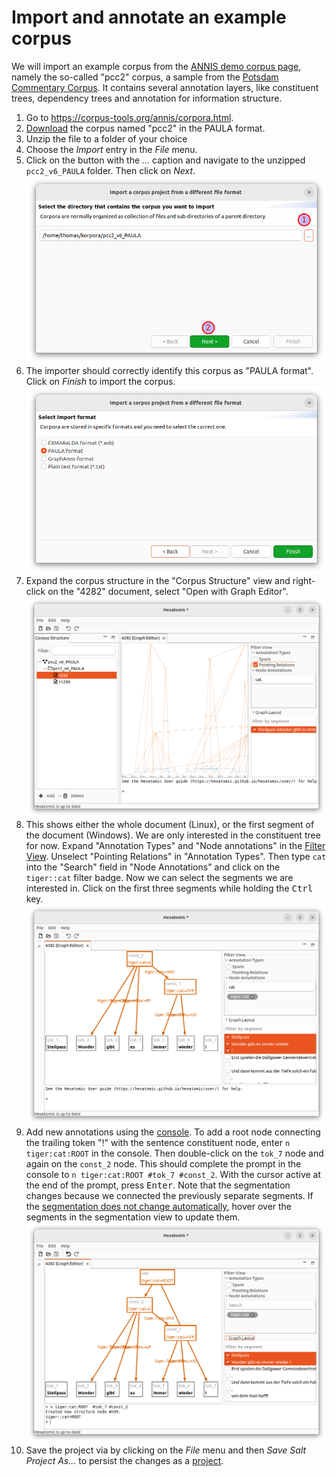 # Import and annotate an example corpus

We will import an example corpus from the [ANNIS demo corpus
page](https://corpus-tools.org/annis/corpora.html), namely the so-called
"pcc2" corpus, a sample from the [Potsdam Commentary Corpus](http://angcl.ling.uni-potsdam.de/resources/pcc.html).
It contains several annotation layers, like constituent trees, dependency trees and annotation for information structure.

1. Go to <https://corpus-tools.org/annis/corpora.html>.
2. [Download](https://corpus-tools.org/corpora/pcc2_PAULA.zip) the corpus named "pcc2" in the PAULA format.
3. Unzip the file to a folder of your choice
4. Choose the *Import* entry in the *File* menu.
5. Click on the button with the *...* caption and navigate to the unzipped `pcc2_v6_PAULA` folder. Then click on *Next*.
![Select a corpus folder in the import wizard](select-pcc2-folder.png)
6. The importer should correctly identify this corpus as "PAULA format". Click on *Finish* to import the corpus.
![Format selection wizard step](pcc2-finish.png)
7. Expand the corpus structure in the "Corpus Structure" view and right-click on the "4282" document, select "Open with Graph Editor".
![Graph editor with the openend document](pcc2-graph-editor.png)
8. This shows either the whole document (Linux), or the first segment of the document (Windows). 
We are only interested in the constituent tree for now. Expand "Annotation Types" and "Node annotations" in the [Filter View](../usage/graph-editor/filter.md). Unselect "Pointing Relations" in "Annotation Types". 
Then type `cat` into the "Search" field in "Node Annotations" and click on the `tiger::cat` filter badge. 
Now we can select the segments we are interested in.
Click on the first three segments while holding the <kbd>Ctrl</kbd> key.
![Graph editor with selected segments](pcc2-select-segments.png)
9. Add new annotations using the [console](../usage/graph-editor/console.md). To add a root node connecting the trailing token "!" with the sentence constituent node, enter `n tiger:cat:ROOT` in the console. Then double-click on the `tok_7` node and again on the  `const_2` node. This should complete the prompt in the console to `n tiger:cat:ROOT #tok_7 #const_2`. With the cursor active at the end of the prompt, press <kbd>Enter</kbd>. Note that the segmentation changes because we connected the previously separate segments. If the [segmentation does not change automatically](https://github.com/hexatomic/hexatomic/issues/451), hover over the segments in the segmentation view to update them.  
![Adding a root node with the graph editor](pcc2-add-root-node.png)
10. Save the project via by clicking on the *File* menu and then *Save Salt Project As...* to persist the changes as a [project](../usage/projects.md).